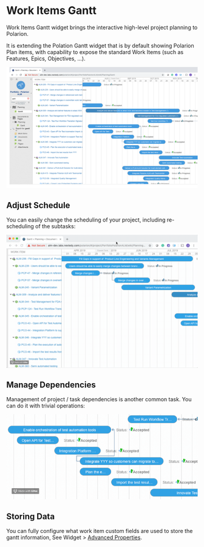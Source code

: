 # Work Items Gantt 

Work Items Gantt widget brings the interactive high-level project planning to Polarion. 

It is extending the Polation Gantt widget that is by default showing Polarion Plan items, with capability to expose the standard Work Items (such as Features, Epics, Objectives, ...).

![Gantt Screenshot](img/gantt-overall.png)

## Adjust Schedule

You can easily change the scheduling of your project, including re-scheduling of the subtasks:

![Replan](img/gantt-drag-children.gif)

## Manage Dependencies

Management of  project / task dependencies is another common task. You can do it with trivial operations:

![Dependencies](img/gantt-drag-dependency-link.gif)

## Storing Data

You can fully configure what work item custom fields are used to store the gantt information, See Widget  > [Advanced Properties](../widget/#advanced). 
